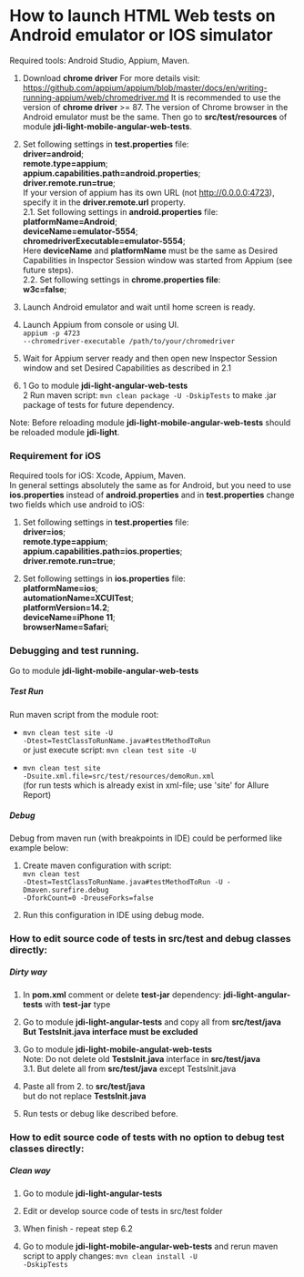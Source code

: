 <h1> How to launch HTML Web tests on Android emulator or IOS simulator</h1>  

Required tools: Android Studio, Appium, Maven.

1. Download <b>chrome driver</b> For more details
   visit: https://github.com/appium/appium/blob/master/docs/en/writing-running-appium/web/chromedriver.md
It is recommended to use the version of <b>chrome driver</b> >= 87. 
The version of Chrome browser in the Android emulator must be the same. Then go to <b>src/test/resources</b> of
module <b>jdi-light-mobile-angular-web-tests</b>.

2. Set following settings in <b>test.properties</b> file: <br>
   <b>driver=android</b>; <br>
   <b>remote.type=appium</b>; <br>
   <b>appium.capabilities.path=android.properties</b>; <br>
   <b>driver.remote.run=true</b>; <br>
   If your version of appium has its own URL (not http://0.0.0.0:4723), specify it in the <b>driver.remote.url</b>
   property.   
2.1. Set following settings in <b>android.properties</b> file:<br>
<b>platformName=Android</b>; <br>
<b>deviceName=emulator-5554</b>; <br>
<b>chromedriverExecutable=emulator-5554</b>; <br>
Here <b>deviceName</b> and <b>platformName</b> must be the same as Desired Capabilities in Inspector Session window was
started from Appium (see future steps).<br>
2.2. Set following settings in <b>chrome.properties file</b>: <br>
<b>w3c=false</b>;

3. Launch Android emulator and wait until home screen is ready.

4. Launch Appium from console or using UI.<br>
   <code>appium -p 4723 --chromedriver-executable /path/to/your/chromedriver</code>
   
5. Wait for Appium server ready and then open new Inspector Session window and set Desired Capabilities as described in
   2.1
   
6. 1 Go to module <b>jdi-light-angular-web-tests</b><br>
   2 Run maven script: <code>mvn clean package -U -DskipTests</code> to make .jar package of tests for future dependency.
   
Note: Before reloading module <b>jdi-light-mobile-angular-web-tests</b> should be reloaded module <b>jdi-light</b>. 

<h3> Requirement for iOS</h3>

Required tools for iOS: Xcode, Appium, Maven.<br>
In general settings absolutely the same as for Android, but you need to use <b>ios.properties</b> instead of <b>android.properties</b> 
and in <b>test.properties</b> change two fields which use android to iOS:

1. Set following settings in <b>test.properties</b> file: <br>
   <b>driver=ios</b>; <br>
   <b>remote.type=appium</b>; <br>
   <b>appium.capabilities.path=ios.properties</b>; <br>
   <b>driver.remote.run=true</b>; 
   
2. Set following settings in <b>ios.properties</b> file:<br>
    <b>platformName=ios</b>; <br>
    <b>automationName=XCUITest</b>;<br>
    <b>platformVersion=14.2</b>;<br>
    <b>deviceName=iPhone 11</b>; <br>
    <b>browserName=Safari</b>; <br>
    
<h3> Debugging and test running. </h3>
    Go to module <b>jdi-light-mobile-angular-web-tests</b>
<h5>Test Run</h5>

Run maven script from the module root:<br>

- <code>mvn clean test site -U -Dtest=TestClassToRunName.java#testMethodToRun</code> <br>
or just execute script: <code>mvn clean test site -U</code><br>

- <code>mvn clean test site -Dsuite.xml.file=src/test/resources/demoRun.xml</code>
<br>(for run tests which is already exist in xml-file; use 'site' for Allure Report) 

<h5> Debug </h5>

Debug from maven run (with breakpoints in IDE) could be performed like example below:<br>
1. Create maven configuration with script: <br>
<code>mvn clean test -Dtest=TestClassToRunName.java#testMethodToRun -U -Dmaven.surefire.debug -DforkCount=0 -DreuseForks=false</code>

2. Run this configuration in IDE using debug mode.

<h3> How to edit source code of tests in src/test and debug classes directly:</h3>
<h5>Dirty way</h5>

1. In <b>pom.xml</b> comment or delete <b>test-jar</b> dependency: <b>jdi-light-angular-tests</b> with  <b>test-jar</b> type
 
2. Go to module <b>jdi-light-angular-tests</b> and copy all from <b>src/test/java</b><br>
<b>But TestsInit.java interface must be excluded</b>

3. Go to module <b>jdi-light-mobile-angulat-web-tests</b> <br>
Note: Do not delete old <b>TestsInit.java</b> interface in <b>src/test/java</b><br>
3.1. But delete all from <b>src/test/java</b> except TestsInit.java

4. Paste all from 2. to <b>src/test/java</b><br> but do not replace <b>TestsInit.java</b>

5. Run tests or debug like described before.

<h3> How to edit source code of tests with no option to debug test classes directly:</h3>
<h5>Clean way</h5>

1. Go to module <b>jdi-light-angular-tests</b>

2. Edit or develop source code of tests in src/test folder

3. When finish - repeat step 6.2

4. Go to module <b>jdi-light-mobile-angular-web-tests</b> and rerun maven script to apply changes: <code>mvn clean install -U -DskipTests</code></b>
